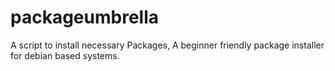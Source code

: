 # packageumbrella
A script to install necessary Packages, A beginner friendly package installer for debian based systems.
